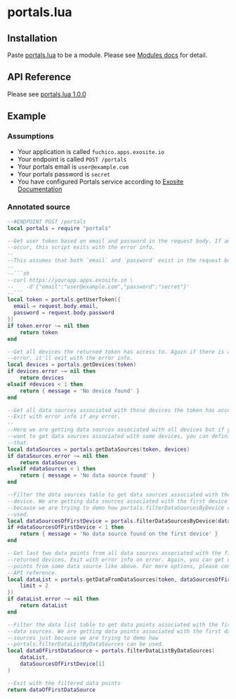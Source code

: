 # portals.lua

## Installation

Paste [portals.lua](./portals.lua) to be a module. Please see [Modules docs](http://docs.exosite.com/articles/working-with-apis/#modules) for detail.

## API Reference

Please see [portals.lua 1.0.0](https://exosite.github.io/portals.lua/)

## Example

### Assumptions

* Your application is called `fuchico.apps.exosite.io`
* Your endpoint is called `POST /portals`
* Your portals email is `user@example.com`
* Your portals password is `secret`
* You have configured Portals service according to [Exosite Documentation](http://docs.exosite.com/quickstarts/portals/ "Exosite Documentation")

### Annotated source

````lua
--#ENDPOINT POST /portals
local portals = require "portals"

--Get user token based on email and password in the request body. If any error
--occur, this script exits with the error info.
--
--This assumes that both `email` and `password` exist in the request body. e.g.
--
--```sh
--curl https://yourapp.apps.exosite.io \
--    -d'{"email":"user@example.com","password":"secret"}'
--```
local token = portals.getUserToken({
  email = request.body.email,
  password = request.body.password
})
if token.error ~= nil then
    return token
end

--Get all devices the returned token has access to. Again if there is any
--error, it'll exit with the error info.
local devices = portals.getDevices(token)
if devices.error ~= nil then
    return devices
elseif #devices < 1 then
    return { message = 'No device found' }
end

--Get all data sources associated with those devices the token has access to.
--Exit with error info if any error.
--
--Here we are getting data sources associated with all devices but if you only
--want to get data sources associated with some devices, you can definitely do
--that.
local dataSources = portals.getDataSources(token, devices)
if dataSources.error ~= nil then
    return dataSources
elseif #dataSources < 1 then
    return { message = 'No data source found' }
end

--Filter the data sources table to get data sources associated with the first
--device. We are getting data sources associated with the first device just
--because we are trying to demo how portals.filterDataSourcesByDevice can be
--used.
local dataSourcesOfFirstDevice = portals.filterDataSourcesByDevice(dataSources, devices[1])
if #dataSourcesOfFirstDevice < 1 then
    return { message = 'No data source found on the first device' }
end

--Get last two data points from all data sources associated with the first
--returned devices. Exit with error info on error. Again, you can get data
--points from some data source like above. For more options, please consult the
--API reference.
local dataList = portals.getDataFromDataSources(token, dataSourcesOfFirstDevice, {
    limit = 2
})
if dataList.error ~= nil then
    return dataList
end

--Filter the data list table to get data points associated with the first
--data sources. We are getting data points associated with the first data
--sources just because we are trying to demo how
--portals.filterDataListByDataSources can be used.
local dataOfFirstDataSource = portals.filterDataListByDataSources(
    dataList,
    dataSourcesOfFirstDevice[1]
)

--Exit with the filtered data points
return dataOfFirstDataSource
````
